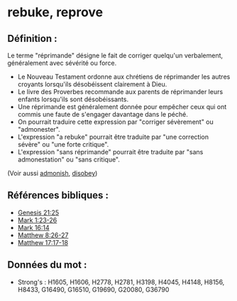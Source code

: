 # rebuke, reprove

## Définition :

Le terme "réprimande" désigne le fait de corriger quelqu'un verbalement, généralement avec sévérité ou force.

* Le Nouveau Testament ordonne aux chrétiens de réprimander les autres croyants lorsqu'ils désobéissent clairement à Dieu.
* Le livre des Proverbes recommande aux parents de réprimander leurs enfants lorsqu'ils sont désobéissants.
* Une réprimande est généralement donnée pour empêcher ceux qui ont commis une faute de s'engager davantage dans le péché.
* On pourrait traduire cette expression par "corriger sévèrement" ou "admonester".
* L'expression "a rebuke" pourrait être traduite par "une correction sévère" ou "une forte critique".
* L'expression "sans réprimande" pourrait être traduite par "sans admonestation" ou "sans critique".

(Voir aussi [admonish](../other/admonish.md), [disobey](../other/disobey.md))

## Références bibliques :

* [Genesis 21:25](rc://en/tn/help/gen/21/25)
* [Mark 1:23-26](rc://en/tn/help/mrk/01/23)
* [Mark 16:14](rc://en/tn/help/mrk/16/14)
* [Matthew 8:26-27](rc://en/tn/help/mat/08/26)
* [Matthew 17:17-18](rc://en/tn/help/mat/17/17)

## Données du mot :

* Strong's : H1605, H1606, H2778, H2781, H3198, H4045, H4148, H8156, H8433, G16490, G16510, G19690, G20080, G36790
